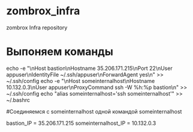 # zombrox_infra
zombrox Infra repository

# Выпоняем команды

echo -e "\nHost bastion\nHostname 35.206.171.215\nPort 22\nUser appuser\nIdentityFile ~/.ssh/appuser\nForwardAgent yes\n" >> ~/.ssh/config
echo -e "\nHost someinternalhost\nHostname 10.132.0.3\nUser appuser\nProxyCommand ssh -W %h:%p bastion\n" >> ~/.ssh/config
echo "alias someinternalhost='ssh someinternalhost'" >> ~/.bashrc

#Соединяемся с someinternalhost одной командой
someinternalhost

bastion_IP = 35.206.171.215
someinternalhost_IP = 10.132.0.3
